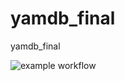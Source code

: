 # yamdb_final
yamdb_final

 ![example workflow](https://github.com/Maximiliano-16/yamdb_final/actions/workflows/yamdb_workflow.yml/badge.svg)